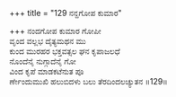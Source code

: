 +++
title = "129 ನನ್ದಗೋಪ ಕುಮಾರ"

+++
ನಂದಗೋಪ ಕುಮಾರ ಗೋಪೀ  
ವೃಂದ ವಲ್ಲಭ ದೈತ್ಯಮಥನ ಮು  
ಕುಂದ ಮುರಹರ ಭಕ್ತವತ್ಸಲ ಘನ ಕೃಪಾಜಲಧೆ  
ನೊಂದೆನೈ ನುಗ್ಗಾದೆನೈ ಗೋ  
ವಿಂದ ಕೃಪೆ ಮಾಡಕಟೆನುತ ಪೂ  
ರ್ಣೇಂದುಮುಖಿ ಹಲುಬಿದಳು ಬಲು ತೆರದಿಂದಲಚ್ಯುತನ    ॥129॥